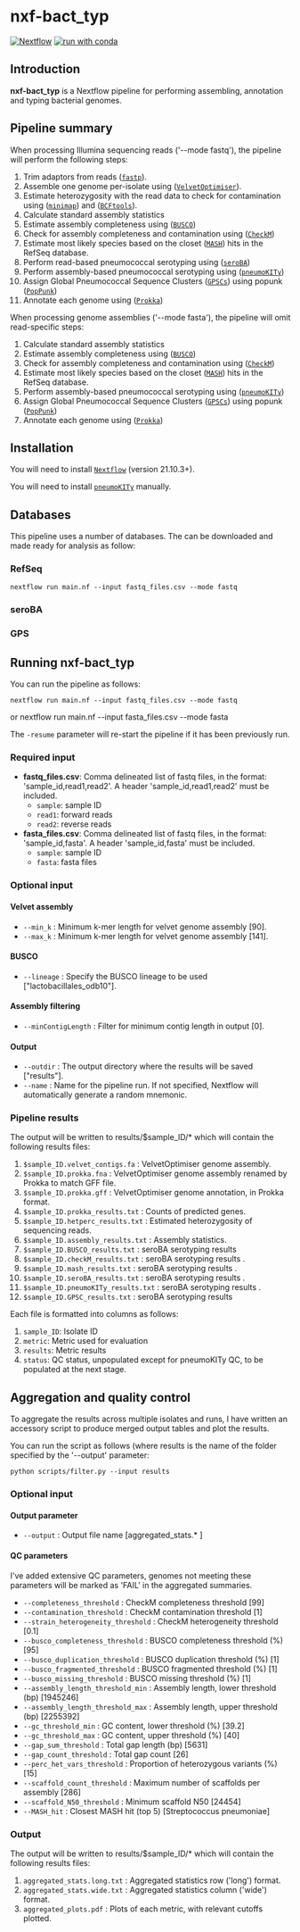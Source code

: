 # nxf-bact_typ
[![Nextflow](https://img.shields.io/badge/nextflow%20DSL2-%E2%89%A521.10.3-23aa62.svg?labelColor=000000)](https://www.nextflow.io/)
[![run with conda](http://img.shields.io/badge/run%20with-conda-3EB049?labelColor=000000&logo=anaconda)](https://docs.conda.io/en/latest/)

## Introduction
**nxf-bact_typ** is a Nextflow pipeline for performing assembling, annotation and typing bacterial genomes. 

## Pipeline summary
When processing Illumina sequencing reads ('--mode fastq'), the pipeline will perform the following steps:

1. Trim adaptors from reads ([`fastp`](https://github.com/OpenGene/fastp)).
2. Assemble one genome per-isolate using ([`VelvetOptimiser`](https://github.com/tseemann/VelvetOptimiser)).
3. Estimate heterozygosity with the read data to check for contamination using ([`minimap`](https://github.com/lh3/minimap2)) and ([`BCFtools`](https://samtools.github.io/bcftools/bcftools.html)).
4. Calculate standard assembly statistics
5. Estimate assembly completeness using ([`BUSCO`](https://busco.ezlab.org/))
6. Check for assembly completeness and contamination using ([`CheckM`](https://github.com/Ecogenomics/CheckM))
7. Estimate most likely species based on the closet ([`MASH`](https://github.com/marbl/Mash)) hits in the RefSeq database. 
8. Perform read-based pneumococcal serotyping using ([`seroBA`](https://github.com/sanger-pathogens/seroba))
9. Perform assembly-based pneumococcal serotyping using ([`pneumoKITy`](https://github.com/sanger-pathogens/seroba))
10. Assign Global Pneumococcal Sequence Clusters ([`GPSCs`](https://www.pneumogen.net/gps/)) using popunk ([`PopPunk`](https://poppunk.net/)) 
11. Annotate each genome using ([`Prokka`](https://github.com/tseemann/prokka)) 

When processing genome assemblies ('--mode fasta'), the pipeline will omit read-specific steps:
1. Calculate standard assembly statistics
2. Estimate assembly completeness using ([`BUSCO`](https://busco.ezlab.org/))
3. Check for assembly completeness and contamination using ([`CheckM`](https://github.com/Ecogenomics/CheckM))
4. Estimate most likely species based on the closet ([`MASH`](https://github.com/marbl/Mash)) hits in the RefSeq database. 
5. Perform assembly-based pneumococcal serotyping using ([`pneumoKITy`](https://github.com/sanger-pathogens/seroba))
6. Assign Global Pneumococcal Sequence Clusters ([`GPSCs`](https://www.pneumogen.net/gps/)) using popunk ([`PopPunk`](https://poppunk.net/)) 
7. Annotate each genome using ([`Prokka`](https://github.com/tseemann/prokka)) 

## Installation
You will need to install [`Nextflow`](https://www.nextflow.io/) (version 21.10.3+).

You will need to install [`pneumoKITy`](https://github.com/CarmenSheppard/PneumoKITy) manually. 

## Databases
This pipeline uses a number of databases. The can be downloaded and made ready for analysis as follow:

### RefSeq

    nextflow run main.nf --input fastq_files.csv --mode fastq



### seroBA

### GPS






## Running nxf-bact_typ

You can run the pipeline as follows:

    nextflow run main.nf --input fastq_files.csv --mode fastq
or 
    nextflow run main.nf --input fasta_files.csv --mode fasta

The `-resume` parameter will re-start the pipeline if it has been previously run.


### Required input
- __fastq_files.csv__: Comma delineated list of fastq files, in the format: 'sample_id,read1,read2'. A header 'sample_id,read1,read2' must be included. 
  - `sample`: sample ID
  - `read1`: forward reads
  - `read2`: reverse reads
- __fasta_files.csv__: Comma delineated list of fastq files, in the format: 'sample_id,fasta'. A header 'sample_id,fasta' must be included. 
  - `sample`: sample ID
  - `fasta`: fasta files

### Optional input
#### Velvet assembly
- `--min_k` : Minimum k-mer length for velvet genome assembly [90]. <br />
- `--max_k` : Minimum k-mer length for velvet genome assembly [141].

#### BUSCO 
- `--lineage` : Specify the BUSCO lineage to be used ["lactobacillales_odb10"].

#### Assembly filtering
- `--minContigLength` : Filter for minimum contig length in output [0].

#### Output
- `--outdir` : The output directory where the results will be saved ["results"]. <br />
- `--name` : Name for the pipeline run. If not specified, Nextflow will automatically generate a random mnemonic.

### Pipeline results
The output will be written to results/$sample_ID/* which will contain the following results files:

1. `$sample_ID.velvet_contigs.fa` : VelvetOptimiser genome assembly.
2. `$sample_ID.prokka.fna` : VelvetOptimiser genome assembly renamed by Prokka to match GFF file. 
3. `$sample_ID.prokka.gff` : VelvetOptimiser genome annotation, in Prokka format.
4. `$sample_ID.prokka_results.txt` : Counts of predicted genes. 
5. `$sample_ID.hetperc_results.txt` : Estimated heterozygosity of sequencing reads.
6. `$sample_ID.assembly_results.txt` : Assembly statistics.
7. `$sample_ID.BUSCO_results.txt` : seroBA serotyping results 
8. `$sample_ID.checkM_results.txt` : seroBA serotyping results .
9. `$sample_ID.mash_results.txt` : seroBA serotyping results .
10. `$sample_ID.seroBA_results.txt` : seroBA serotyping results .
11. `$sample_ID.pneumoKITy_results.txt` : seroBA serotyping results .
12. `$sample_ID.GPSC_results.txt` : seroBA serotyping results 

Each file is formatted into columns as follows: 
1. `sample_ID`: Isolate ID
2. `metric`: Metric used for evaluation
3. `results`: Metric results
4. `status`: QC status, unpopulated except for pneumoKITy QC, to be populated at the next stage. 

## Aggregation and quality control
To aggregate the results across multiple isolates and runs, I have written an accessory script to produce merged output tables and plot the results.

You can run the script as follows (where results is the name of the folder specified by the '--output' parameter:

    python scripts/filter.py --input results

### Optional input
#### Output parameter
- `--output` : Output file name [aggregated_stats.* ]

#### QC parameters
I've added extensive QC parameters, genomes not meeting these parameters will be marked as 'FAIL' in the aggregated summaries.

- `--completeness_threshold` :            CheckM completeness threshold [99] <br />
- `--contamination_threshold` :           CheckM contamination threshold [1] <br />
- `--strain_heterogeneity_threshold` :    CheckM heterogeneity threshold [0.1] <br />
- `--busco_completeness_threshold` :      BUSCO completeness threshold (%) [95] <br />
- `--busco_duplication_threshold` :       BUSCO duplication threshold (%) [1] <br />
- `--busco_fragmented_threshold` :        BUSCO fragmented threshold (%) [1] <br />
- `--busco_missing_threshold` :           BUSCO missing threshold (%) [1] <br />
- `--assembly_length_threshold_min` :     Assembly length, lower threshold (bp) [1945246] <br />
- `--assembly_length_threshold_max` :     Assembly length, upper threshold (bp) [2255392] <br />
- `--gc_threshold_min` :                  GC content, lower threshold (%) [39.2] <br />
- `--gc_threshold_max` :                  GC content, upper threshold (%) [40] <br />
- `--gap_sum_threshold` :                 Total gap length (bp) [5631] <br />
- `--gap_count_threshold` :               Total gap count [26] <br />
- `--perc_het_vars_threshold` :           Proportion of heterozygous variants (%) [15] <br />
- `--scaffold_count_threshold` :          Maximum number of scaffolds per assembly [286] <br />
- `--scaffold_N50_threshold` :            Minimum scaffold N50 [24454] <br />
- `--MASH_hit` :                          Closest MASH hit (top 5) [Streptococcus pneumoniae] <br />

### Output
The output will be written to results/$sample_ID/* which will contain the following results files:

1. `aggregated_stats.long.txt` :        Aggregated statistics row ('long') format.
2. `aggregated_stats.wide.txt` :        Aggregated statistics column ('wide') format.
3. `aggregated_plots.pdf` :             Plots of each metric, with relevant cutoffs plotted. 

